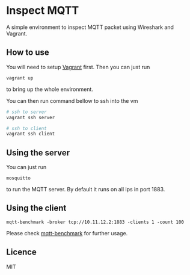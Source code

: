 # Inspect MQTT

A simple environment to inspect MQTT packet using Wireshark and Vagrant.

## How to use

You will need to setup [Vagrant](https://www.vagrantup.com) first. Then you can just run

```
vagrant up
```

to bring up the whole environment.

You can then run command bellow to ssh into the vm

``` bash
# ssh to server
vagrant ssh server

# ssh to client
vagrant ssh client
```

## Using the server

You can just run

```
mosquitto
```

to run the MQTT server. By default it runs on all ips in port 1883.

## Using the client

```
mqtt-benchmark -broker tcp://10.11.12.2:1883 -clients 1 -count 100
```

Please check [mqtt-benchmark](https://github.com/krylovsk/mqtt-benchmark) for further usage.

## Licence

MIT
